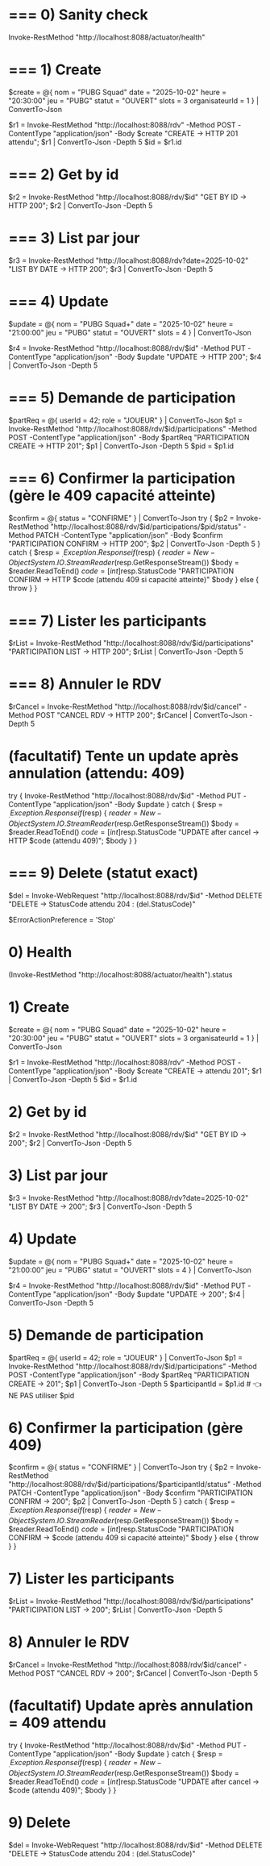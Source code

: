 # === 0) Sanity check
Invoke-RestMethod "http://localhost:8088/actuator/health"

# === 1) Create
$create = @{
nom = "PUBG Squad"
date = "2025-10-02"
heure = "20:30:00"
jeu = "PUBG"
statut = "OUVERT"
slots = 3
organisateurId = 1
} | ConvertTo-Json

$r1 = Invoke-RestMethod "http://localhost:8088/rdv" -Method POST -ContentType "application/json" -Body $create
"CREATE -> HTTP 201 attendu"; $r1 | ConvertTo-Json -Depth 5
$id = $r1.id

# === 2) Get by id
$r2 = Invoke-RestMethod "http://localhost:8088/rdv/$id"
"GET BY ID -> HTTP 200"; $r2 | ConvertTo-Json -Depth 5

# === 3) List par jour
$r3 = Invoke-RestMethod "http://localhost:8088/rdv?date=2025-10-02"
"LIST BY DATE -> HTTP 200"; $r3 | ConvertTo-Json -Depth 5

# === 4) Update
$update = @{
nom = "PUBG Squad+"
date = "2025-10-02"
heure = "21:00:00"
jeu = "PUBG"
statut = "OUVERT"
slots = 4
} | ConvertTo-Json

$r4 = Invoke-RestMethod "http://localhost:8088/rdv/$id" -Method PUT -ContentType "application/json" -Body $update
"UPDATE -> HTTP 200"; $r4 | ConvertTo-Json -Depth 5

# === 5) Demande de participation
$partReq = @{ userId = 42; role = "JOUEUR" } | ConvertTo-Json
$p1 = Invoke-RestMethod "http://localhost:8088/rdv/$id/participations" -Method POST -ContentType "application/json" -Body $partReq
"PARTICIPATION CREATE -> HTTP 201"; $p1 | ConvertTo-Json -Depth 5
$pid = $p1.id

# === 6) Confirmer la participation (gère le 409 capacité atteinte)
$confirm = @{ status = "CONFIRME" } | ConvertTo-Json
try {
$p2 = Invoke-RestMethod "http://localhost:8088/rdv/$id/participations/$pid/status" -Method PATCH -ContentType "application/json" -Body $confirm
"PARTICIPATION CONFIRM -> HTTP 200"; $p2 | ConvertTo-Json -Depth 5
} catch {
$resp = $_.Exception.Response
if ($resp) {
$reader = New-Object System.IO.StreamReader($resp.GetResponseStream())
$body = $reader.ReadToEnd()
$code = [int]$resp.StatusCode
"PARTICIPATION CONFIRM -> HTTP $code (attendu 409 si capacité atteinte)"
$body
} else {
throw
}
}

# === 7) Lister les participants
$rList = Invoke-RestMethod "http://localhost:8088/rdv/$id/participations"
"PARTICIPATION LIST -> HTTP 200"; $rList | ConvertTo-Json -Depth 5

# === 8) Annuler le RDV
$rCancel = Invoke-RestMethod "http://localhost:8088/rdv/$id/cancel" -Method POST
"CANCEL RDV -> HTTP 200"; $rCancel | ConvertTo-Json -Depth 5

# (facultatif) Tente un update après annulation (attendu: 409)
try {
Invoke-RestMethod "http://localhost:8088/rdv/$id" -Method PUT -ContentType "application/json" -Body $update
} catch {
$resp = $_.Exception.Response
if ($resp) {
$reader = New-Object System.IO.StreamReader($resp.GetResponseStream())
$body = $reader.ReadToEnd()
$code = [int]$resp.StatusCode
"UPDATE after cancel -> HTTP $code (attendu 409)"; $body
}
}

# === 9) Delete (statut exact)
$del = Invoke-WebRequest "http://localhost:8088/rdv/$id" -Method DELETE
"DELETE -> StatusCode attendu 204 : $($del.StatusCode)"











$ErrorActionPreference = 'Stop'

# 0) Health
(Invoke-RestMethod "http://localhost:8088/actuator/health").status

# 1) Create
$create = @{
nom = "PUBG Squad"
date = "2025-10-02"
heure = "20:30:00"
jeu = "PUBG"
statut = "OUVERT"
slots = 3
organisateurId = 1
} | ConvertTo-Json

$r1 = Invoke-RestMethod "http://localhost:8088/rdv" -Method POST -ContentType "application/json" -Body $create
"CREATE -> attendu 201"; $r1 | ConvertTo-Json -Depth 5
$id = $r1.id

# 2) Get by id
$r2 = Invoke-RestMethod "http://localhost:8088/rdv/$id"
"GET BY ID -> 200"; $r2 | ConvertTo-Json -Depth 5

# 3) List par jour
$r3 = Invoke-RestMethod "http://localhost:8088/rdv?date=2025-10-02"
"LIST BY DATE -> 200"; $r3 | ConvertTo-Json -Depth 5

# 4) Update
$update = @{
nom = "PUBG Squad+"
date = "2025-10-02"
heure = "21:00:00"
jeu = "PUBG"
statut = "OUVERT"
slots = 4
} | ConvertTo-Json

$r4 = Invoke-RestMethod "http://localhost:8088/rdv/$id" -Method PUT -ContentType "application/json" -Body $update
"UPDATE -> 200"; $r4 | ConvertTo-Json -Depth 5

# 5) Demande de participation
$partReq = @{ userId = 42; role = "JOUEUR" } | ConvertTo-Json
$p1 = Invoke-RestMethod "http://localhost:8088/rdv/$id/participations" -Method POST -ContentType "application/json" -Body $partReq
"PARTICIPATION CREATE -> 201"; $p1 | ConvertTo-Json -Depth 5
$participantId = $p1.id   # 👈 NE PAS utiliser $pid

# 6) Confirmer la participation (gère 409)
$confirm = @{ status = "CONFIRME" } | ConvertTo-Json
try {
$p2 = Invoke-RestMethod "http://localhost:8088/rdv/$id/participations/$participantId/status" -Method PATCH -ContentType "application/json" -Body $confirm
"PARTICIPATION CONFIRM -> 200"; $p2 | ConvertTo-Json -Depth 5
} catch {
$resp = $_.Exception.Response
if ($resp) {
$reader = New-Object System.IO.StreamReader($resp.GetResponseStream())
$body = $reader.ReadToEnd()
$code = [int]$resp.StatusCode
"PARTICIPATION CONFIRM -> $code (attendu 409 si capacité atteinte)"
$body
} else { throw }
}

# 7) Lister les participants
$rList = Invoke-RestMethod "http://localhost:8088/rdv/$id/participations"
"PARTICIPATION LIST -> 200"; $rList | ConvertTo-Json -Depth 5

# 8) Annuler le RDV
$rCancel = Invoke-RestMethod "http://localhost:8088/rdv/$id/cancel" -Method POST
"CANCEL RDV -> 200"; $rCancel | ConvertTo-Json -Depth 5

# (facultatif) Update après annulation = 409 attendu
try {
Invoke-RestMethod "http://localhost:8088/rdv/$id" -Method PUT -ContentType "application/json" -Body $update
} catch {
$resp = $_.Exception.Response
if ($resp) {
$reader = New-Object System.IO.StreamReader($resp.GetResponseStream())
$body = $reader.ReadToEnd()
$code = [int]$resp.StatusCode
"UPDATE after cancel -> $code (attendu 409)"; $body
}
}

# 9) Delete
$del = Invoke-WebRequest "http://localhost:8088/rdv/$id" -Method DELETE
"DELETE -> StatusCode attendu 204 : $($del.StatusCode)"
